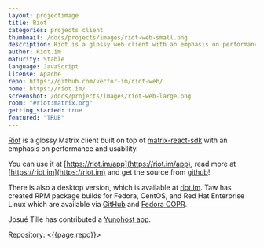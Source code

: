 ```yaml
---
layout: projectimage
title: Riot
categories: projects client
thumbnail: /docs/projects/images/riot-web-small.png
description: Riot is a glossy web client with an emphasis on performance and usability
author: Riot.im
maturity: Stable
language: JavaScript
license: Apache
repo: https://github.com/vector-im/riot-web/
home: https://riot.im/
screenshot: /docs/projects/images/riot-web-large.png
room: "#riot:matrix.org"
getting_started: true
featured: "TRUE"
---
```


[Riot](https://riot.im) is a glossy Matrix client built on top of [matrix-react-sdk](https://matrix.org/docs/projects/sdk/matrix.org-react-sdk.html) with an emphasis on performance and usability.

You can use it at [https://riot.im/app](https://riot.im/app), read more at [https://riot.im](https://riot.im) and get the source from [github](https://github.com/vector-im/vector-web)!

There is also a desktop version, which is available at [riot.im](https://riot.im/desktop.html). Taw has created RPM package builds for Fedora, CentOS, and Red Hat Enterprise Linux which are available via [GitHub](https://github.com/taw00/riot-rpm/) and [Fedora COPR](https://copr.fedorainfracloud.org/coprs/taw/Riot/).

Josué Tille has contributed a [Yunohost app](https://github.com/Josue-T/riot_ynh).

Repository: <{{page.repo}}>
